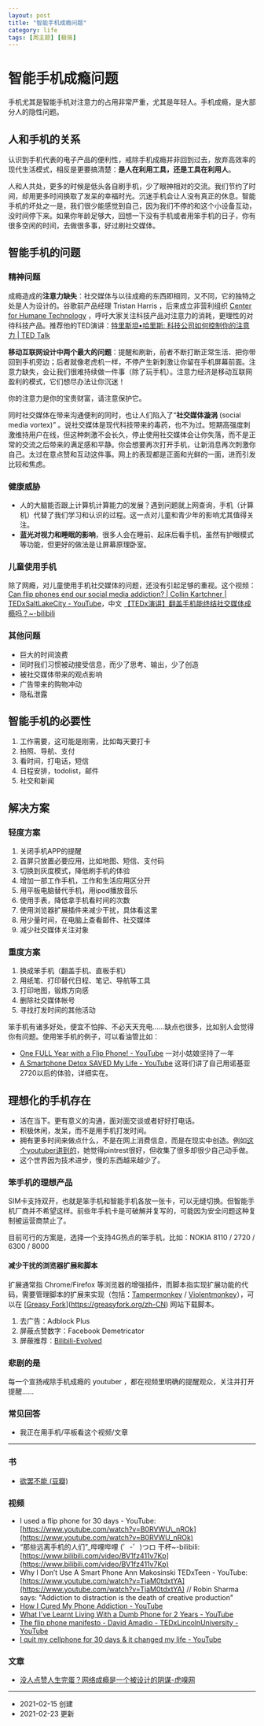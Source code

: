 ```yaml
---
layout: post
title: "智能手机成瘾问题"
category: life
tags: [周主题] [极简]
---
```


# 智能手机成瘾问题

手机尤其是智能手机对注意力的占用非常严重，尤其是年轻人。手机成瘾，是大部分人的隐性问题。

## 人和手机的关系

认识到手机代表的电子产品的便利性，戒除手机成瘾并非回到过去，放弃高效率的现代生活模式，相反是更要搞清楚：**是人在利用工具，还是工具在利用人**。

人和人共处，更多的时候是低头各自刷手机，少了眼神相对的交流。我们节约了时间，却用更多时间换取了发呆的幸福时光。沉迷手机会让人没有真正的休息。智能手机的坏处之一是，我们很少能感觉到自己，因为我们不停的和这个小设备互动，没时间停下来。如果你年龄足够大，回想一下没有手机或者用笨手机的日子，你有很多空闲的时间，去做很多事，好过刷社交媒体。

## 智能手机的问题

### 精神问题

成瘾造成的**注意力缺失**：社交媒体与以往成瘾的东西即相同，又不同，它的独特之处是人为设计的。谷歌前产品经理 Tristan Harris ，后来成立非营利组织  [Center for Humane Technology](https://www.humanetech.com/) ，呼吁大家关注科技产品对注意力的消耗，更理性的对待科技产品。推荐他的TED演讲：[特里斯坦•哈里斯: 科技公司如何控制你的注意力 | TED Talk](https://www.ted.com/talks/tristan_harris_how_a_handful_of_tech_companies_control_billions_of_minds_every_day?language=zh-cn)

**移动互联网设计中两个最大的问题**：提醒和刷新，前者不断打断正常生活、把你带回到手机旁边；后者就像老虎机一样，不停产生新刺激让你留在手机屏幕前面。注意力缺失，会让我们很难持续做一件事（除了玩手机）。注意力经济是移动互联网盈利的模式，它们想尽办法让你沉迷！

你的注意力是你的宝贵财富，请注意保护它。

同时社交媒体在带来沟通便利的同时，也让人们陷入了“**社交媒体漩涡** (social media vortex)” 。说社交媒体是现代科技带来的毒药，也不为过。短期高强度刺激维持用户在线，但这种刺激不会长久，停止使用社交媒体会让你失落，而不是正常的交流之后带来的满足感和平静。你会想要再次打开手机，让新消息再次刺激你自己。太过在意点赞和互动这件事。网上的表现都是正面和光鲜的一面，进而引发比较和焦虑。


### 健康威胁

- 人的大脑能否跟上计算机计算能力的发展？遇到问题就上网查询，手机（计算机）代替了我们学习和认识的过程。这一点对儿童和青少年的影响尤其值得关注。
- **蓝光对视力和睡眠的影响**，很多人会在睡前、起床后看手机，虽然有护眼模式等功能，但更好的做法是让屏幕原理卧室。

### 儿童使用手机

除了网瘾，对儿童使用手机社交媒体的问题，还没有引起足够的重视。这个视频：
[Can flip phones end our social media addiction? | Collin Kartchner | TEDxSaltLakeCity - YouTube](https://www.youtube.com/watch?v=uMb0wqTqE_4)，中文 [【TEDx演讲】翻盖手机能终结社交媒体成瘾吗？~-bilibili](https://www.bilibili.com/video/bv1ti4y1T7WY)


### 其他问题

- 巨大的时间浪费
- 同时我们习惯被动接受信息，而少了思考、输出，少了创造
- 被社交媒体带来的观点影响
- 广告带来的购物冲动
- 隐私泄露

## 智能手机的必要性

1. 工作需要，这可能是刚需，比如每天要打卡
2. 拍照、导航、支付
3. 看时间，打电话，短信
4. 日程安排，todolist，邮件
5. 社交和新闻

## 解决方案

### 轻度方案

1. 关闭手机APP的提醒
2. 首屏只放置必要应用，比如地图、短信、支付码
3. 切换到灰度模式，降低刷手机的体验
4. 增加一部工作手机，工作和生活应用区分开
5. 用平板电脑替代手机，用ipod播放音乐
6. 使用手表，降低拿手机看时间的次数
7. 使用浏览器扩展插件来减少干扰，具体看这里
8. 用少量时间，在电脑上查看邮件、社交媒体
9. 减少社交媒体关注对象

### 重度方案

1. 换成笨手机（翻盖手机、直板手机）
2. 用纸笔、打印替代日程、笔记、导航等工具
3. 打印地图，锻炼方向感
4. 删除社交媒体帐号
5. 寻找打发时间的其他活动

笨手机有诸多好处，便宜不怕摔、不必天天充电……缺点也很多，比如别人会觉得你有问题。使用笨手机的例子，可以看油管比如： 

- [One FULL Year with a Flip Phone! - YouTube](https://www.youtube.com/watch?v=TwSHlxtFOXA) 一对小姑娘坚持了一年
- [A Smartphone Detox SAVED My Life - YouTube](https://www.youtube.com/watch?v=0YLt1L9eMVI) 这哥们讲了自己用诺基亚2720以后的体验，详细实在。

## 理想化的手机存在

- 活在当下。更有意义的沟通，面对面交谈或者好好打电话。
- 积极休闲，发呆，而不是用手机打发时间。
- 拥有更多时间来做点什么，不是在网上消费信息，而是在现实中创造。例如[这个youtuber讲到的](https://www.youtube.com/watch?v=SJvcxUHMLIQ)，她觉得pintrest很好，但收集了很多却很少自己动手做。
- 这个世界因为技术进步，慢的东西越来越少了。

### 笨手机的理想产品

SIM卡支持双开，也就是笨手机和智能手机各放一张卡，可以无缝切换。但智能手机厂商并不希望这样。前些年手机卡是可破解并复写的，可能因为安全问题这种复制被运营商禁止了。

目前可行的方案是，选择一个支持4G热点的笨手机，比如：NOKIA 8110 /  2720 / 6300 / 8000

#### 减少干扰的浏览器扩展和脚本

扩展通常指 Chrome/Firefox 等浏览器的增强插件，而脚本指实现扩展功能的代码，需要管理脚本的扩展来实现（包括：[Tampermonkey](http://tampermonkey.net/?browser=safari) / [Violentmonkey](https://chrome.google.com/webstore/detail/violent-monkey/jinjaccalgkegednnccohejagnlnfdag)），可以在 [[Greasy Fork](https://greasyfork.org/zh-CN)](https://greasyfork.org/zh-CN) 网站下载脚本。

1. 去广告：Adblock Plus 
2. 屏蔽点赞数字：Facebook Demetricator
3. 屏蔽推荐：[Bilibili-Evolved](https://github.com/the1812/Bilibili-Evolved) 


### 悲剧的是

每一个宣扬戒除手机成瘾的 youtuber ，都在视频里明确的提醒观众，关注并打开提醒……

### 常见回答

- 我正在用手机/平板看这个视频/文章

---

### 书

-   [欲罢不能 (豆瓣)](https://book.douban.com/subject/30163521/)

### 视频

-   I used a flip phone for 30 days - YouTube: [https://www.youtube.com/watch?v=B0RVWU\_nROk](https://www.youtube.com/watch?v=B0RVWU_nROk)
-   “那些远离手机的人们”\_哔哩哔哩 (゜-゜)つロ 干杯~-bilibili: [https://www.bilibili.com/video/BV1fz411v7Kp](https://www.bilibili.com/video/BV1fz411v7Kp)
-   Why I Don’t Use A Smart Phone  Ann Makosinski TEDxTeen - YouTube: [https://www.youtube.com/watch?v=TjaM0tdxtYA](https://www.youtube.com/watch?v=TjaM0tdxtYA) // Robin Sharma says: "Addiction to distraction is the death of creative production"
-   [How I Cured My Phone Addiction - YouTube](https://www.youtube.com/watch?v=Qk5ftIUMJsM)
-   [What I've Learnt Living With a Dumb Phone for 2 Years - YouTube](https://www.youtube.com/watch?v=LOTuduCSm3g)
-   [The flip phone manifesto - David Amadio - TEDxLincolnUniversity - YouTube](https://www.youtube.com/watch?v=SjzxsTG6OaE)
-   [I quit my cellphone for 30 days & it changed my life - YouTube](https://www.youtube.com/watch?v=Jc5bTDHnP5A)


### 文章

- [没人点赞人生完蛋？网络成瘾是一个被设计的阴谋-虎嗅网](https://www.huxiu.com/article/305611.html)


---

- 2021-02-15 创建
- 2021-02-23 更新